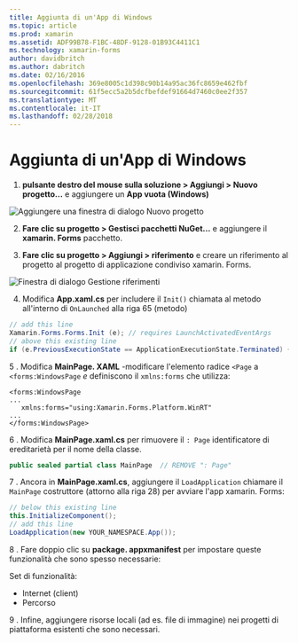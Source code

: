 ```yaml
---
title: Aggiunta di un'App di Windows
ms.topic: article
ms.prod: xamarin
ms.assetid: ADF99B78-F1BC-48DF-9128-01B93C4411C1
ms.technology: xamarin-forms
author: davidbritch
ms.author: dabritch
ms.date: 02/16/2016
ms.openlocfilehash: 369e8005c1d398c90b14a95ac36fc8659e462fbf
ms.sourcegitcommit: 61f5ecc5a2b5dcfbefdef91664d7460c0ee2f357
ms.translationtype: MT
ms.contentlocale: it-IT
ms.lasthandoff: 02/28/2018
---
```

# <a name="adding-a-windows-app"></a>Aggiunta di un'App di Windows


1. **pulsante destro del mouse sulla soluzione > Aggiungi > Nuovo progetto...**  e aggiungere un **App vuota (Windows)**

 ![](tablet-images/add-wu.png "Aggiungere una finestra di dialogo Nuovo progetto")

2. **Fare clic su progetto > Gestisci pacchetti NuGet...**  e aggiungere il **xamarin. Forms** pacchetto.

3. **Fare clic su progetto > Aggiungi > riferimento** e creare un riferimento al progetto al progetto di applicazione condiviso xamarin. Forms.

  ![](tablet-images/addref.png "Finestra di dialogo Gestione riferimenti")

4. Modifica **App.xaml.cs** per includere il `Init()` chiamata al metodo all'interno di `OnLaunched` alla riga 65 (metodo)

```csharp
// add this line
Xamarin.Forms.Forms.Init (e); // requires LaunchActivatedEventArgs
// above this existing line
if (e.PreviousExecutionState == ApplicationExecutionState.Terminated) {}
```

 5 . Modifica **MainPage. XAML** -modificare l'elemento radice `<Page` a `<forms:WindowsPage` *e* definiscono il `xmlns:forms` che utilizza:

```xaml
<forms:WindowsPage
...
   xmlns:forms="using:Xamarin.Forms.Platform.WinRT"
...
</forms:WindowsPage>
```


 6 . Modifica **MainPage.xaml.cs** per rimuovere il `: Page` identificatore di ereditarietà per il nome della classe.

```csharp
public sealed partial class MainPage  // REMOVE ": Page"
```

 7 . Ancora in **MainPage.xaml.cs**, aggiungere il `LoadApplication` chiamare il `MainPage` costruttore (attorno alla riga 28) per avviare l'app xamarin. Forms:

```csharp
// below this existing line
this.InitializeComponent();
// add this line
LoadApplication(new YOUR_NAMESPACE.App());
```

8 . Fare doppio clic su **package. appxmanifest** per impostare queste funzionalità che sono spesso necessarie:

  Set di funzionalità:

  * Internet (client)
  * Percorso

9 . Infine, aggiungere risorse locali (ad es. file di immagine) nei progetti di piattaforma esistenti che sono necessari.

